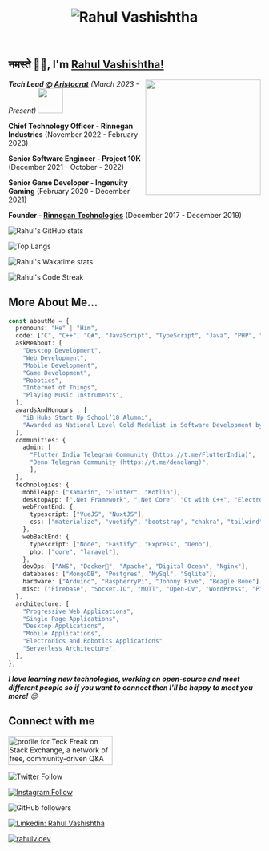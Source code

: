 <h1 align="center">
  <img src="https://raw.githubusercontent.com/rahul-vashishtha/rahul-vashishtha/master/name.svg" alt="Rahul Vashishtha" />
</h1>
<br/>
<h2>नमस्ते 🙏🏻, I'm <a href="https://rahulv.dev">Rahul Vashishtha!</a></h2>
<img align='right' src="https://media.giphy.com/media/M9gbBd9nbDrOTu1Mqx/giphy.gif" width="230" />

<p><em><b>Tech Lead @ <a href="https://aristocrat.com">Aristocrat</b></a> (March 2023 - Present) <img src="https://media.giphy.com/media/WUlplcMpOCEmTGBtBW/giphy.gif" width="50"> 
</em></p>
<p><b>Chief Technology Officer - Rinnegan Industries</b> (November 2022 - February 2023)</p>
<p><b>Senior Software Engineer - Project 10K </b> (December 2021 - October - 2022)</p>
<p><b>Senior Game Developer - Ingenuity Gaming</b> (February 2020 - December 2021)</p>
<p><b>Founder - <a href="https://rinnegan.co">Rinnegan Technologies</a></b> (December 2017 - December 2019)</p>

![Rahul's GitHub stats](https://gh-readme-stats.rahulv.dev/api?username=rahul-vashishtha&count_private=true&show_icons=true&theme=dark)

![Top Langs](https://gh-readme-stats.rahulv.dev/api/top-langs/?username=rahul-vashishtha&langs_count=10&count_private=true&layout=compact)

![Rahul's Wakatime stats](https://gh-readme-stats.rahulv.dev/api/wakatime?username=rahul_vashishtha&layout=compact&custom_title=Rahul%27s%20Wakatime%20Stats)

![Rahul's Code Streak](https://gh-streak-stats.rahulv.dev/?user=rahul-vashishtha&theme=dark&hide_border=true)

## More About Me...

```typescript
const aboutMe = {
  pronouns: "He" | "Him",
  code: ["C", "C++", "C#", "JavaScript", "TypeScript", "Java", "PHP", "Kotlin", "Rust", "Go"],
  askMeAbout: [
    "Desktop Development",
    "Web Development",
    "Mobile Development",
    "Game Development",
    "Robotics",
    "Internet of Things",
    "Playing Music Instruments",
  ],
  awardsAndHonours : [
    "iB Hubs Start Up School’18 Alumni",
    "Awarded as National Level Gold Medalist in Software Development by UP Council of Science & Technology in 2016",
  ],
  communities: {
    admin: [
      "Flutter India Telegram Community (https://t.me/FlutterIndia)",
      "Deno Telegram Community (https://t.me/denolang)",
      ],
  },
  technologies: {
    mobileApp: ["Xamarin", "Flutter", "Kotlin"],
    desktopApp: [".Net Framework", ".Net Core", "Qt with C++", "Electron", "NodeGUI"],
    webFrontEnd: {
      typescript: ["VueJS", "NuxtJS"],
      css: ["materialize", "vuetify", "bootstrap", "chakra", "tailwind"],
    },
    webBackEnd: {
      typescript: ["Node", "Fastify", "Express", "Deno"],
      php: ["core", "laravel"],
    },
    devOps: ["AWS", "Docker🐳", "Apache", "Digital Ocean", "Nginx"],
    databases: ["MongoDB", "Postgres", "MySql", "Sqlite"],
    hardware: ["Arduino", "RaspberryPi", "Johnny Five", "Beagle Bone"],
    misc: ["Firebase", "Socket.IO", "MQTT", "Open-CV", "WordPress", "PixiJS"],
  },
  architecture: [
    "Progressive Web Applications",
    "Single Page Applications",
    "Desktop Applications",
    "Mobile Applications",
    "Electronics and Robotics Applications"
    "Serverless Architecture",
  ],
};
```

<em><b>I love learning new technologies, working on open-source and meet different people so if you want to connect then I'll be happy to meet you more!</b> 😊</em>

## Connect with me

<a href="https://stackexchange.com/users/4429338"><img src="https://stackexchange.com/users/flair/4429338.png" width="208" height="58" alt="profile for Teck Freak on Stack Exchange, a network of free, community-driven Q&amp;A sites" title="profile for Teck Freak on Stack Exchange, a network of free, community-driven Q&amp;A sites"></a>

[![Twitter Follow](https://img.shields.io/twitter/follow/teckfreak01?label=Follow)](https://twitter.com/intent/follow?screen_name=teckfreak01)

[![Instagram Follow](https://img.shields.io/badge/Follow-Rahul%20Vashishtha-ff69b4?logo=instagram&style=social)](https://instagram.com/rahulvashishtha_)

![GitHub followers](https://img.shields.io/github/followers/rahul-vashishtha?label=Follow&style=social)

[![Linkedin: Rahul Vashishtha](https://img.shields.io/badge/-Rahul%20Vashishtha-blue?style=flat-square&logo=Linkedin&logoColor=white&link=https://www.linkedin.com/in/rahul-vashishtha-726238b2/)](https://www.linkedin.com/in/rahul-vashishtha-726238b2/)

[![rahulv.dev](https://img.shields.io/badge/Website-46a2f1.svg?&style=flat-square&logo=Google-Chrome&logoColor=white&link=https://rahulv.dev/)](https://rahulv.dev/)
